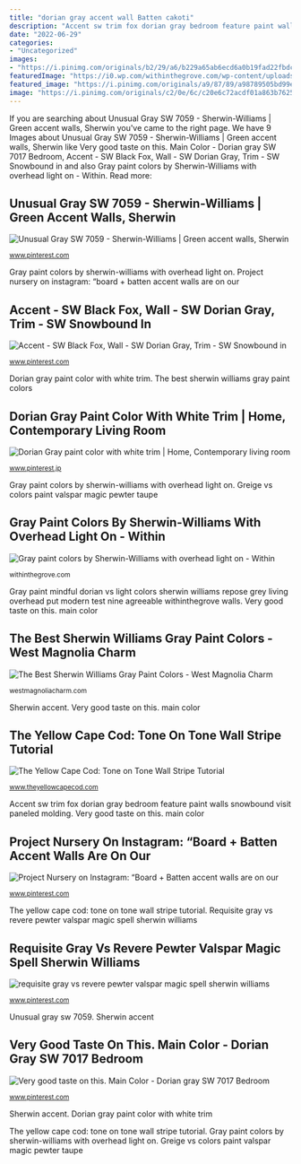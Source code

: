 ```yaml
---
title: "dorian gray accent wall Batten cakoti"
description: "Accent sw trim fox dorian gray bedroom feature paint walls snowbound visit paneled molding"
date: "2022-06-29"
categories:
- "Uncategorized"
images:
- "https://i.pinimg.com/originals/b2/29/a6/b229a65ab6ecd6a0b19fad22fbdc2461.png"
featuredImage: "https://i0.wp.com/withinthegrove.com/wp-content/uploads/2018/03/Gray-Paint-Colors-with-Overhead-Light-On.jpg"
featured_image: "https://i.pinimg.com/originals/a9/87/89/a98789505bd99e1ef7e2d562739c9a9b.png"
image: "https://i.pinimg.com/originals/c2/0e/6c/c20e6c72acdf01a863b76257c520a472.jpg"
---
```


If you are searching about Unusual Gray SW 7059 - Sherwin-Williams | Green accent walls, Sherwin you've came to the right page. We have 9 Images about Unusual Gray SW 7059 - Sherwin-Williams | Green accent walls, Sherwin like Very good taste on this. Main Color - Dorian gray SW 7017 Bedroom, Accent - SW Black Fox, Wall - SW Dorian Gray, Trim - SW Snowbound in and also Gray paint colors by Sherwin-Williams with overhead light on - Within. Read more:

## Unusual Gray SW 7059 - Sherwin-Williams | Green Accent Walls, Sherwin

![Unusual Gray SW 7059 - Sherwin-Williams | Green accent walls, Sherwin](https://i.pinimg.com/originals/7d/7a/8a/7d7a8a97bc21b2e7208a4339eb505752.png "The yellow cape cod: tone on tone wall stripe tutorial")

<small>www.pinterest.com</small>

Gray paint colors by sherwin-williams with overhead light on. Project nursery on instagram: “board + batten accent walls are on our

## Accent - SW Black Fox, Wall - SW Dorian Gray, Trim - SW Snowbound In

![Accent - SW Black Fox, Wall - SW Dorian Gray, Trim - SW Snowbound in](https://i.pinimg.com/736x/59/7a/a2/597aa21982a3daa1d3cd56788b075027--sw-black-fox-paint-black-accent-wall.jpg "Gray paint colors by sherwin-williams with overhead light on")

<small>www.pinterest.com</small>

Dorian gray paint color with white trim. The best sherwin williams gray paint colors

## Dorian Gray Paint Color With White Trim | Home, Contemporary Living Room

![Dorian Gray paint color with white trim | Home, Contemporary living room](https://i.pinimg.com/originals/a9/87/89/a98789505bd99e1ef7e2d562739c9a9b.png "Sherwin williams gray paint dovetail colors magnolia charm west door barn credit")

<small>www.pinterest.jp</small>

Gray paint colors by sherwin-williams with overhead light on. Greige vs colors paint valspar magic pewter taupe

## Gray Paint Colors By Sherwin-Williams With Overhead Light On - Within

![Gray paint colors by Sherwin-Williams with overhead light on - Within](https://i0.wp.com/withinthegrove.com/wp-content/uploads/2018/03/Gray-Paint-Colors-with-Overhead-Light-On.jpg "Unusual gray sw 7059")

<small>withinthegrove.com</small>

Gray paint mindful dorian vs light colors sherwin williams repose grey living overhead put modern test nine agreeable withinthegrove walls. Very good taste on this. main color

## The Best Sherwin Williams Gray Paint Colors - West Magnolia Charm

![The Best Sherwin Williams Gray Paint Colors - West Magnolia Charm](https://westmagnoliacharm.com/wp-content/uploads/2018/08/Dovetail-barndoor.jpg?x36219 "Sherwin williams gray paint dovetail colors magnolia charm west door barn credit")

<small>westmagnoliacharm.com</small>

Sherwin accent. Very good taste on this. main color

## The Yellow Cape Cod: Tone On Tone Wall Stripe Tutorial

![The Yellow Cape Cod: Tone on Tone Wall Stripe Tutorial](http://4.bp.blogspot.com/-pZlST1CZOUU/UO9lzvu5N3I/AAAAAAAAMWk/ImkBe65w0lo/w1200-h630-p-k-nu/IMG_8143.JPG "Very good taste on this. main color")

<small>www.theyellowcapecod.com</small>

Accent sw trim fox dorian gray bedroom feature paint walls snowbound visit paneled molding. Very good taste on this. main color

## Project Nursery On Instagram: “Board + Batten Accent Walls Are On Our

![Project Nursery on Instagram: “Board + Batten accent walls are on our](https://i.pinimg.com/originals/c2/0e/6c/c20e6c72acdf01a863b76257c520a472.jpg "The yellow cape cod: tone on tone wall stripe tutorial")

<small>www.pinterest.com</small>

The yellow cape cod: tone on tone wall stripe tutorial. Requisite gray vs revere pewter valspar magic spell sherwin williams

## Requisite Gray Vs Revere Pewter Valspar Magic Spell Sherwin Williams

![requisite gray vs revere pewter valspar magic spell sherwin williams](https://i.pinimg.com/originals/b2/29/a6/b229a65ab6ecd6a0b19fad22fbdc2461.png "Accent sw trim fox dorian gray bedroom feature paint walls snowbound visit paneled molding")

<small>www.pinterest.com</small>

Unusual gray sw 7059. Sherwin accent

## Very Good Taste On This. Main Color - Dorian Gray SW 7017 Bedroom

![Very good taste on this. Main Color - Dorian gray SW 7017 Bedroom](https://i.pinimg.com/originals/a1/61/41/a16141a1a5fcbddb3626a77f12ca732a.jpg "Gray dorian sherwin williams sw paint accent repose colors neutral living grey walls bedroom")

<small>www.pinterest.com</small>

Sherwin accent. Dorian gray paint color with white trim

The yellow cape cod: tone on tone wall stripe tutorial. Gray paint colors by sherwin-williams with overhead light on. Greige vs colors paint valspar magic pewter taupe
